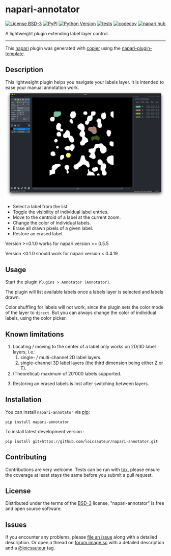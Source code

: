 # napari-annotator

[![License BSD-3](https://img.shields.io/pypi/l/napari-annotator.svg?color=green)](https://github.com/loicsauteur/napari-annotator/raw/main/LICENSE)
[![PyPI](https://img.shields.io/pypi/v/napari-annotator.svg?color=green)](https://pypi.org/project/napari-annotator)
[![Python Version](https://img.shields.io/pypi/pyversions/napari-annotator.svg?color=green)](https://python.org)
[![tests](https://github.com/loicsauteur/napari-annotator/workflows/tests/badge.svg)](https://github.com/loicsauteur/napari-annotator/actions)
[![codecov](https://codecov.io/gh/loicsauteur/napari-annotator/branch/main/graph/badge.svg)](https://codecov.io/gh/loicsauteur/napari-annotator)
[![napari hub](https://img.shields.io/endpoint?url=https://api.napari-hub.org/shields/napari-annotator)](https://napari-hub.org/plugins/napari-annotator)

A lightweight plugin extending label layer control.

----------------------------------

This [napari] plugin was generated with [copier] using the [napari-plugin-template].

<!--
Don't miss the full getting started guide to set up your new package:
https://github.com/napari/napari-plugin-template#getting-started

and review the napari docs for plugin developers:
https://napari.org/stable/plugins/index.html
-->
## Description
This lightweight plugin helps you navigate your labels layer. It is intended to ease your manual annotation work.
![Overview image](resources/image1.png)
- Select a label from the list.
- Toggle the visibility of individual label entries.
- Move to the centroid of a label at the current zoom.
- Change the color of individual labels.
- Erase all drawn pixels of a given label.
- Restore an erased label.

Version >=0.1.0 works for napari version >= 0.5.5

Version <0.1.0 should work for napari version < 0.4.19

## Usage
Start the plugin `Plugins > Annotator (Annotator)`.

The plugin will list available labels once a labels layer is selected and labels drawn.

Color shuffling for labels will not work, since the plugin sets the color mode of the layer to `direct`.
But you can always change the color of individual labels, using the color picker.

## Known limitations
1. Locating / moving to the center of a label only works on 2D/3D label layers, i.e.:
   1. single- / multi-channel 2D label layers.
   2. single-channel 3D label layers (the third dimension being either Z or T).
2. (Theoretical) maximum of 20'000 labels supported.
<!-- increasing the number is possible, but will introduce bigger lag, as each color/visibility change re-creates the colormap.-->
3. Restoring an erased labels is lost after switching between layers.




## Installation

You can install `napari-annotator` via [pip]:

    pip install napari-annotator


To install latest development version :

    pip install git+https://github.com/loicsauteur/napari-annotator.git


## Contributing

Contributions are very welcome. Tests can be run with [tox], please ensure
the coverage at least stays the same before you submit a pull request.

## License

Distributed under the terms of the [BSD-3] license,
"napari-annotator" is free and open source software.

## Issues

If you encounter any problems, please [file an issue] along with a detailed description.
Or open a thread on [forum.image.sc](https://forum.image.sc) with a detailed description
and a [@loicsauteur](https://github.com/loicsauteur) tag.


[napari]: https://github.com/napari/napari
[copier]: https://copier.readthedocs.io/en/stable/
[@napari]: https://github.com/napari
[MIT]: http://opensource.org/licenses/MIT
[BSD-3]: http://opensource.org/licenses/BSD-3-Clause
[GNU GPL v3.0]: http://www.gnu.org/licenses/gpl-3.0.txt
[GNU LGPL v3.0]: http://www.gnu.org/licenses/lgpl-3.0.txt
[Apache Software License 2.0]: http://www.apache.org/licenses/LICENSE-2.0
[Mozilla Public License 2.0]: https://www.mozilla.org/media/MPL/2.0/index.txt
[napari-plugin-template]: https://github.com/napari/napari-plugin-template

[file an issue]: https://github.com/loicsauteur/napari-annotator/issues

[napari]: https://github.com/napari/napari
[tox]: https://tox.readthedocs.io/en/latest/
[pip]: https://pypi.org/project/pip/
[PyPI]: https://pypi.org/
